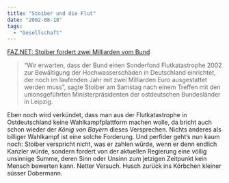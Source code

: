 ```yaml
---
title: "Stoiber und die Flut"
date: "2002-08-18"
tags:
  - "Gesellschaft"
---
```


[FAZ.NET: Stoiber fordert zwei Milliarden vom Bund](https://web.archive.org/web/20040921102324/http://www.faz.net/IN/INtemplates/faznet/default.asp?tpl=uptoday/content.asp&doc={7002011C-4F05-47A3-B7CE-014C30A20E96}&rub={9E7BDE69-469E-11D4-AE7B-0008C7F31E1E})

> “Wir erwarten, dass der Bund einen Sonderfond Flutkatastrophe 2002 zur Bewältigung der Hochwasserschäden in Deutschland einrichtet, der noch im laufenden Jahr mit zwei Milliarden Euro ausgestattet werden muss”, sagte Stoiber am Samstag nach einem Treffen mit den unionsgeführten Ministerpräsidenten der ostdeutschen Bundesländer in Leipzig.

Eben noch wird verkündet, dass man aus der Flutkatastrophe in Ostdeutschland keine Wahlkampfplattform machen wolle, da bricht auch schon wieder der _König von Bayern_ dieses Versprechen. Nichts anderes als billiger Wahlkampf ist eine solche Forderung. Und perfider geht’s nun kaum noch: Stoiber verspricht nicht, was er zahlen würde, wenn er denn endlich Kanzler würde, sondern fordert von der aktuellen Regierung eine völlig unsinnige Summe, deren Sinn oder Unsinn zum jetzigen Zeitpunkt kein Mensch bewerten kann. Netter Versuch. Husch zurück ins Körbchen kleiner süsser Dobermann.
